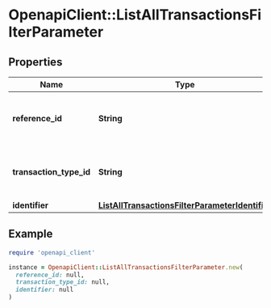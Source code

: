 # OpenapiClient::ListAllTransactionsFilterParameter

## Properties

| Name | Type | Description | Notes |
| ---- | ---- | ----------- | ----- |
| **reference_id** | **String** | Filter transactions by reference ID. | [optional] |
| **transaction_type_id** | **String** | Filter transactions by Transaction Type ID. | [optional] |
| **identifier** | [**ListAllTransactionsFilterParameterIdentifier**](ListAllTransactionsFilterParameterIdentifier.md) |  | [optional] |

## Example

```ruby
require 'openapi_client'

instance = OpenapiClient::ListAllTransactionsFilterParameter.new(
  reference_id: null,
  transaction_type_id: null,
  identifier: null
)
```

